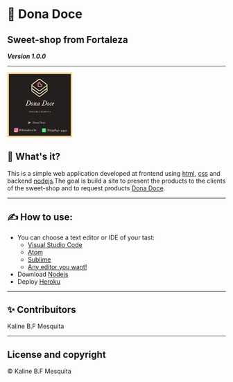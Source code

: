 # <p>&#129383; Dona Doce </p>
## Sweet-shop from Fortaleza
***Version 1.0.0***

<hr>
<img src="public/imagens/Cartao.jpg">


## 👀 What's it?

<p>
	This is a simple web application developed at frontend using <a href="https://www.w3schools.com/html/">html</a>, <a href="https://www.w3schools.com/css/">css</a> and backend <a href="https://nodejs.dev/">nodejs</a>.The goal is build a site to present the products to the clients of the sweet-shop and to request products <a href="https://donadoce.herokuapp.com/">Dona Doce</a>.
</p>

---

## ✍ How to use:

 * You can choose a text editor or IDE of your tast:
 	* <a href="https://code.visualstudio.com/">Visual Studio Code</a>
 	* <a href="https://atom.io/">Atom</a>
 	* <a href="">Sublime</a>
 	* <a href="https://www.elegantthemes.com/blog/resources/best-code-editors">Any editor you want!</a>
 * Download <a href="https://nodejs.org/">Nodejs</a> 
 * Deploy <a href="https://www.heroku.com/">Heroku</a> 

---

## ✨ Contribuitors

Kaline B.F Mesquita

---

## License and copyright

	
<p>&#169; Kaline B.F Mesquita</p>

